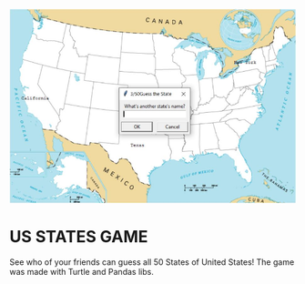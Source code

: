 ![US STATES GAME](states.jpg "US STATES GAME")
# US STATES GAME
See who of your friends can guess all 50 States of United States! The game was made with Turtle and Pandas libs.
